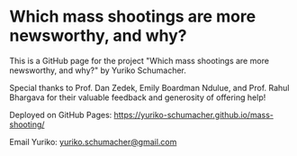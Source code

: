 # Which mass shootings are more newsworthy, and why?

This is a GitHub page for the project "Which mass shootings are more newsworthy, and why?" by Yuriko Schumacher.

Special thanks to Prof. Dan Zedek, Emily Boardman Ndulue, and Prof. Rahul Bhargava for their valuable feedback and generosity of offering help!

Deployed on GitHub Pages: https://yuriko-schumacher.github.io/mass-shooting/

Email Yuriko: yuriko.schumacher@gmail.com
